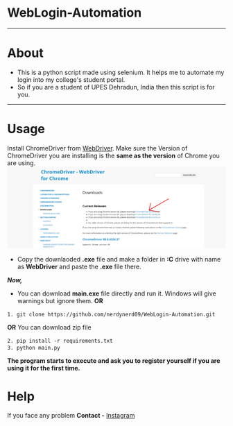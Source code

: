 # WebLogin-Automation
---
# About
- This is a python script made using selenium. It helps me to automate my login into my college's student portal.
- So if you are a student of UPES Dehradun, India then this script is for you.
---
# Usage
Install ChromeDriver from [WebDriver](https://chromedriver.chromium.org/downloads).
Make sure the Version of ChromeDriver you are installing is the **same as the version** of Chrome you are using.
![](ss.png)

- Copy the downlaoded **.exe** file and make a folder in **:C** drive with name as **WebDriver** and paste the **.exe** file there.  

**_Now,_**
- You can download **main.exe** file directly and run it. Windows will give warnings but ignore them.
  **OR**
```
1. git clone https://github.com/nerdynerd09/WebLogin-Automation.git
```
  **OR**
You can download zip file
```
2. pip install -r requirements.txt
3. python main.py
```
**The program starts to execute and ask you to register yourself if you are using it for the first time.**

# Help

If you face any problem **Contact -** [Instagram](https://www.instagram.com/hackersarena0/)
